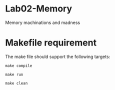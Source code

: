 # Lab02-Memory

Memory machinations and madness

# Makefile requirement

The make file should support the following targets:

`make compile`

`make run`

`make clean`



